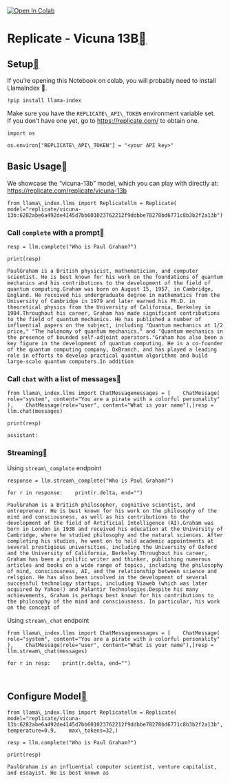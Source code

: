 [![Open In Colab](https://colab.research.google.com/assets/colab-badge.svg)](https://colab.research.google.com/github/jerryjliu/llama_index/blob/main/docs/examples/llm/vicuna.ipynb)

Replicate - Vicuna 13B[](#replicate-vicuna-13b "Permalink to this heading")
============================================================================

Setup[](#setup "Permalink to this heading")
--------------------------------------------

If you’re opening this Notebook on colab, you will probably need to install LlamaIndex 🦙.


```
!pip install llama-index
```
Make sure you have the `REPLICATE\_API\_TOKEN` environment variable set.  
If you don’t have one yet, go to https://replicate.com/ to obtain one.


```
import os
```

```
os.environ["REPLICATE\_API\_TOKEN"] = "<your API key>"
```
Basic Usage[](#basic-usage "Permalink to this heading")
--------------------------------------------------------

We showcase the “vicuna-13b” model, which you can play with directly at: https://replicate.com/replicate/vicuna-13b


```
from llama\_index.llms import Replicatellm = Replicate(    model="replicate/vicuna-13b:6282abe6a492de4145d7bb601023762212f9ddbbe78278bd6771c8b3b2f2a13b")
```
### Call `complete` with a prompt[](#call-complete-with-a-prompt "Permalink to this heading")


```
resp = llm.complete("Who is Paul Graham?")
```

```
print(resp)
```

```
PaulGraham is a British physicist, mathematician, and computer scientist. He is best known for his work on the foundations of quantum mechanics and his contributions to the development of the field of quantum computing.Graham was born on August 15, 1957, in Cambridge, England. He received his undergraduate degree in mathematics from the University of Cambridge in 1979 and later earned his Ph.D. in theoretical physics from the University of California, Berkeley in 1984.Throughout his career, Graham has made significant contributions to the field of quantum mechanics. He has published a number of influential papers on the subject, including "Quantum mechanics at 1/2 price," "The holonomy of quantum mechanics," and "Quantum mechanics in the presence of bounded self-adjoint operators."Graham has also been a key figure in the development of quantum computing. He is a co-founder of the quantum computing company, QxBranch, and has played a leading role in efforts to develop practical quantum algorithms and build large-scale quantum computers.In addition
```
### Call `chat` with a list of messages[](#call-chat-with-a-list-of-messages "Permalink to this heading")


```
from llama\_index.llms import ChatMessagemessages = [    ChatMessage(        role="system", content="You are a pirate with a colorful personality"    ),    ChatMessage(role="user", content="What is your name"),]resp = llm.chat(messages)
```

```
print(resp)
```

```
assistant: ​
```
### Streaming[](#streaming "Permalink to this heading")

Using `stream\_complete` endpoint


```
response = llm.stream\_complete("Who is Paul Graham?")
```

```
for r in response:    print(r.delta, end="")
```

```
PaulGraham is a British philosopher, cognitive scientist, and entrepreneur. He is best known for his work on the philosophy of the mind and consciousness, as well as his contributions to the development of the field of Artificial Intelligence (AI).Graham was born in London in 1938 and received his education at the University of Cambridge, where he studied philosophy and the natural sciences. After completing his studies, he went on to hold academic appointments at several prestigious universities, including the University of Oxford and the University of California, Berkeley.Throughout his career, Graham has been a prolific writer and thinker, publishing numerous articles and books on a wide range of topics, including the philosophy of mind, consciousness, AI, and the relationship between science and religion. He has also been involved in the development of several successful technology startups, including Viaweb (which was later acquired by Yahoo!) and Palantir Technologies.Despite his many achievements, Graham is perhaps best known for his contributions to the philosophy of the mind and consciousness. In particular, his work on the concept of
```
Using `stream\_chat` endpoint


```
from llama\_index.llms import ChatMessagemessages = [    ChatMessage(        role="system", content="You are a pirate with a colorful personality"    ),    ChatMessage(role="user", content="What is your name"),]resp = llm.stream\_chat(messages)
```

```
for r in resp:    print(r.delta, end="")
```

```
​
```
Configure Model[](#configure-model "Permalink to this heading")
----------------------------------------------------------------


```
from llama\_index.llms import Replicatellm = Replicate(    model="replicate/vicuna-13b:6282abe6a492de4145d7bb601023762212f9ddbbe78278bd6771c8b3b2f2a13b",    temperature=0.9,    max\_tokens=32,)
```

```
resp = llm.complete("Who is Paul Graham?")
```

```
print(resp)
```

```
PaulGraham is an influential computer scientist, venture capitalist, and essayist. He is best known as
```
